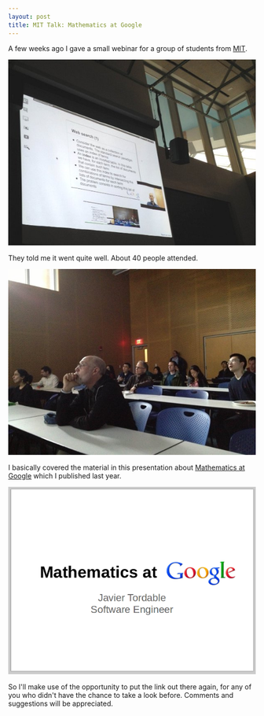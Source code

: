 ```yaml
---
layout: post
title: MIT Talk: Mathematics at Google
---
```


<p>
  A few weeks ago I gave a small webinar for a group of students from
  <a href="http://www.mit.edu/">MIT</a>.
</p>

<img src="/images/mit-1.jpg"
  alt="MIT Talk, Mathematics at Google" />

<p>
  They told me it went quite well. About 40 people attended.
</p>

<img src="/images/mit-2.jpg"
  alt="MIT Talk, Mathematics at Google" />

<p>
  I basically covered the material in this presentation about
  <a href="http://www.javiertordable.com/blog/2012/08/24/mathematics-at-google">
    Mathematics at Google</a>
  which I published last year.
</p>

<a href="http://www.javiertordable.com/blog/2012/08/24/mathematics-at-google">
  <img src="/images/mathematics-at-google.png"
    alt="Mathematics at Google" />
</a>

<p>
  So I'll make use of the opportunity to put the link out there again,
  for any of you who didn't have the chance to take a look before. Comments
  and suggestions will be appreciated.
</p>
